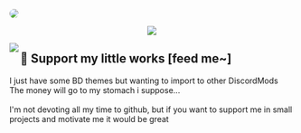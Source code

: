 <a href="url"><img src="https://user-images.githubusercontent.com/79029257/185763262-2fc8bf77-b9d1-425f-8f88-27c4d7335edb.png" style="border-radius:8px"></a>

<p align="center">
  <a href="https://ko-fi.com/P5P5EI7GP"><img src="https://ko-fi.com/img/githubbutton_sm.svg">
</p>

<a href="https://discord.com/users/403725623161257984"><img align="left" src="https://lanyard.cnrad.dev/api/403725623161257984"/></a>

## 📍 Support my little works [feed me~]

I just have some BD themes but wanting to import to other DiscordMods <br/>The money will go to my stomach i suppose... <br/><br/>I'm not devoting all my time to github, but if you want to support me in small projects and motivate me it would be great
